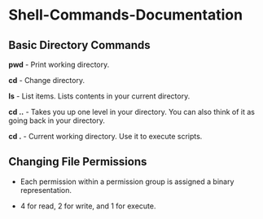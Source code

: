 # Shell-Commands-Documentation

## Basic Directory Commands

**pwd** - Print working directory.

**cd** - Change directory.

**ls** - List items. Lists contents in your current directory.

**cd ..** - Takes you up one level in your directory. You can also think of it as going back in your directory.

**cd .** - Current working directory. Use it to execute scripts.

## Changing File Permissions

* Each permission within a permission group is assigned a binary representation.

* 4 for read, 2 for write, and 1 for execute.
